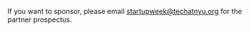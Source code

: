 <!-- ##Special thanks to our supporters

<img src="/lib/logos/chatid.png" alt="ChatID" class="two-n-plus-oneth three-n-plus-oneth" /><img src="/lib/logos/core.png" alt="CORE at Columbia" class="two-n-plus-oneth" /><img src="/lib/logos/elab.png" alt="NYU Leslie Entrepreneurship Institute" class="two-n-plus-oneth"><img src="/lib/logos/google.png" alt="Google" class="two-n-plus-oneth three-n-plus-oneth" /><img src="/lib/logos/microsoft.png" alt="Microsoft" class="two-n-plus-oneth" /><img src="/lib/logos/itp.png" alt="NYU ITP at Tisch" class="two-n-plus-oneth" /><img src="/lib/logos/spotify.png" alt="Spotify" class="two-n-plus-oneth three-n-plus-oneth" /><img src="/lib/logos/square.png" alt="Square" class="two-n-plus-oneth" /><img src="/lib/logos/work-bench.png" class="two-n-plus-oneth" /><img src="http://files.tnyu.org/upload_4888f906ad62ef510d3326ad6dc8f668_2f0ccd08-dc86-11e4-92bf-17509d290d64.jpg" alt="CowanNYC" class="two-n-plus-oneth" /> -->

If you want to sponsor, please email [startupweek@techatnyu.org](mailto:startupweek@techatnyu.org) for the partner prospectus.
